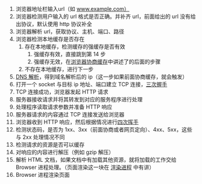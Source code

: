 1. 浏览器地址栏输入url（如 www.example.com）
2. 浏览器检测用户输入的 url 格式是否正确。并补齐 url，前面给出的 url 没有给出协议，默认使用 http 协议补全
3. 浏览器解析 url，获取协议、主机、端口、路径
4. 浏览器检测本地缓存是否存在
   1. 存在本地缓存，检测缓存的强缓存是否有效
      1. 强缓存有效，直接跳到第 14 步
      2. 强缓存无效，在[浏览器协商缓存](https://github.com/duanyuanping/True-in-Hong/blob/master/%E6%B5%8F%E8%A7%88%E5%99%A8/%E6%B5%8F%E8%A7%88%E5%99%A8%E8%B5%84%E6%BA%90%E7%BC%93%E5%AD%98.md#user-content-%E5%8D%8F%E5%95%86%E7%BC%93%E5%AD%98)中讲述了的后面的步骤
   2. 不存在本地缓存，进行下一步
5. [DNS 解析](https://github.com/duanyuanping/True-in-Hong/blob/master/%E8%AE%A1%E7%BD%91/DNS%E5%9F%9F%E5%90%8D%E8%A7%A3%E6%9E%90.md)，得到域名解析后的 ip（这一步如果前面协商缓存，就会触发）
6. 打开一个 socket 与目标 ip 地址、端口建立 TCP 连接，[三次握手](https://github.com/duanyuanping/True-in-Hong/blob/master/%E8%AE%A1%E7%BD%91/34%E3%80%81TCP%20%E6%95%B0%E6%8D%AE%E4%BC%A0%E8%BE%93.md#user-content-%E4%B8%89%E6%AC%A1%E6%8F%A1%E6%89%8B)
7. TCP 连接成功，浏览器发起 HTTP 请求
8. 服务器接收请求并将其转发到对应的服务程序进行处理
9. 处理程序读取请求参数并准备 HTTP 响应
10. 服务器请求的内容通过 TCP 连接发送给浏览器
11. 浏览器收到 HTTP 响应，然后根据情况进行[四次挥手](https://github.com/duanyuanping/True-in-Hong/blob/master/%E8%AE%A1%E7%BD%91/34%E3%80%81TCP%20%E6%95%B0%E6%8D%AE%E4%BC%A0%E8%BE%93.md#user-content-%E5%9B%9B%E6%AC%A1%E6%8C%A5%E6%89%8B)
12. 检测状态码，是否为 1xx、3xx（前面协商或者网页定向）、4xx、5xx，这些与 2xx 处理情况不同
13. 检测请求的资源是否可以缓存
14. 对响应的内容进行解压（例如 gzip 解压）
15. 解析 HTML 文档，如果文档中有加载其他资源，就将加载的工作交给 Browser 进程处理。（页面渲染这一块在 [渲染进程](https://github.com/duanyuanping/True-in-Hong/blob/master/%E6%B5%8F%E8%A7%88%E5%99%A8/%E6%B5%8F%E8%A7%88%E5%99%A8%E5%A4%9A%E8%BF%9B%E7%A8%8B%E5%92%8C%E5%A4%9A%E7%BA%BF%E7%A8%8B.md#user-content-%E6%B8%B2%E6%9F%93%E8%BF%9B%E7%A8%8B%E6%B5%8F%E8%A7%88%E5%99%A8%E5%86%85%E6%A0%B8) 中有讲）
16. Browser 进程渲染页面